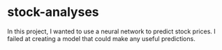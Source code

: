 # stock-analyses
In this project, I wanted to use a neural network to predict stock prices. I failed at creating a model that could make any useful predictions.
